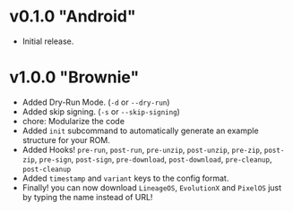 # v0.1.0 "Android"
- Initial release.

# v1.0.0 "Brownie"
- Added Dry-Run Mode. (`-d` or `--dry-run`)
- Added skip signing. (`-s` or `--skip-signing`)
- chore: Modularize the code
- Added `init` subcommand to automatically generate an example structure for your ROM.
- Added Hooks! `pre-run`, `post-run`, `pre-unzip`, `post-unzip`, `pre-zip`, `post-zip`, `pre-sign`, `post-sign`, `pre-download`, `post-download`, `pre-cleanup`, `post-cleanup`
- Added `timestamp` and `variant` keys to the config format.
- Finally! you can now download `LineageOS`, `EvolutionX` and `PixelOS` just by typing the name instead of URL!
